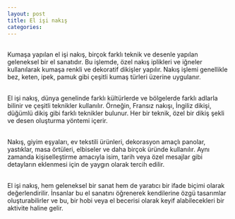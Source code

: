 ```yaml
---
layout: post
title: El işi nakış
categories:
---
```


<div class="message">
<br>Kumaşa yapılan el işi nakış, birçok farklı teknik ve desenle yapılan geleneksel bir el sanatıdır. Bu işlemde, özel nakış iplikleri ve iğneler kullanılarak kumaşa renkli ve dekoratif dikişler yapılır. Nakış işlemi genellikle bez, keten, ipek, pamuk gibi çeşitli kumaş türleri üzerine uygulanır.<br>

<br>El işi nakış, dünya genelinde farklı kültürlerde ve bölgelerde farklı adlarla bilinir ve çeşitli teknikler kullanılır. Örneğin, Fransız nakışı, İngiliz dikişi, düğümlü dikiş gibi farklı teknikler bulunur. Her bir teknik, özel bir dikiş şekli ve desen oluşturma yöntemi içerir.<br>

<br>Nakış, giyim eşyaları, ev tekstili ürünleri, dekorasyon amaçlı panolar, yastıklar, masa örtüleri, elbiseler ve daha birçok üründe kullanılır. Aynı zamanda kişiselleştirme amacıyla isim, tarih veya özel mesajlar gibi detayların eklenmesi için de yaygın olarak tercih edilir.<br>

<br>El işi nakış, hem geleneksel bir sanat hem de yaratıcı bir ifade biçimi olarak değerlendirilir. İnsanlar bu el sanatını öğrenerek kendilerine özgü tasarımlar oluşturabilirler ve bu, bir hobi veya el becerisi olarak keyif alabilecekleri bir aktivite haline gelir.<br>

</div>
